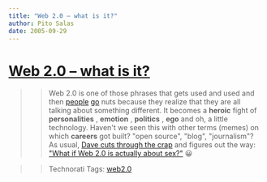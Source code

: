 ```yaml
---
title: "Web 2.0 – what is it?"
author: Pito Salas
date: 2005-09-29
---
```

# [Web 2.0 – what is it?](None)



>>

>> Web 2.0 is one of those phrases that gets used and used and then
[people](<http://radar.oreilly.com/archives/2005/08/not_20.html>)
[go](<http://www.tbray.org/ongoing/When/200x/2005/08/04/Web-2.0>) nuts because
they realize that they are all talking about something different. It becomes a
**heroic** fight of **personalities** , **emotion** , **politics** , **ego**
and oh, a little technology. Haven't we seen this with other terms (memes) on
which **careers** got built? "open source", "blog", "journalism"? As usual,
[Dave cuts through the
crap](<http://archive.scripting.com/2005/09/28#When:11:54:00PM>) and figures
out the way:[ "What if Web 2.0 is actually about
sex?"](<http://archive.scripting.com/2005/09/28#When:11:54:00PM>) 😀

>>

>> Technorati Tags: [web2.0](<http://www.technorati.com/tag/web2.0>)


